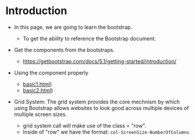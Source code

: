 # Introduction
- In this page, we are going to learn the bootstrap.
    - To get the ability to reference the Bootstrap document.

- Get the components from the bootstraps.
    - https://getbootstrap.com/docs/5.1/getting-started/introduction/

- Using the component properly
    - [basic1.html](basic1.html))
    - [basic2.html](basic2.html))

- Grid System: The grid system provides the core mechnism by which using Bootstrap allows websites to look good across multiple devices of multiple screen sizes.
    - grid system call will make use of the class = "row".
    - Inside of "row" we have the format: `col-ScreenSize-NumberOfColumns`

